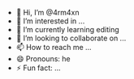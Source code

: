 - 👋 Hi, I’m @4rm4xn
- 👀 I’m interested in ...
- 🌱 I’m currently learning editing
- 💞️ I’m looking to collaborate on ...
- 📫 How to reach me ...
- 😄 Pronouns: he
- ⚡ Fun fact: ...

<!---
4rm4xn/4rm4xn is a ✨ special ✨ repository because its `README.md` (this file) appears on your GitHub profile.
You can click the Preview link to take a look at your changes.
--->
